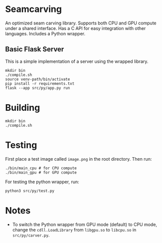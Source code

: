 # Seamcarving

An optimized seam carving library. Supports both CPU and GPU compute under a shared interface. Has a C API for easy integration with other languages. Includes a Python wrapper.

## Basic Flask Server

This is a simple implementation of a server using the wrapped library.

```
mkdir bin
./compile.sh
source venv-path/bin/activate
pip install -r requirements.txt
flask --app src/py/app.py run
```

# Building

```
mkdir bin
./compile.sh
```

# Testing

First place a test image called `image.png` in the root directory. Then run:

```
./bin/main_cpu # for CPU compute
./bin/main_gpu # for GPU compute
```

For testing the python wrapper, run:

```
python3 src/py/test.py
```

# Notes

- To switch the Python wrapper from GPU mode (default) to CPU mode, change the `cdll.LoadLibrary` from `libgpu.so` to `libcpu.so` in `src/py/carver.py`.
